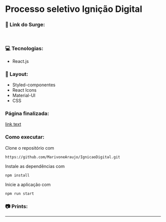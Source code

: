 # Processo seletivo Ignição Digital

### 🔗 Link do Surge: 

<br />

### 💻 Tecnologias:
- React.js

### 🎨 Layout:
- Styled-componentes
- React Icons
- Material-UI
- CSS

### Página finalizada:
[link text](http://dev.nodeca.com)

### Como executar:
Clone o repositório com
```
https://github.com/MarivoneAraujo/IgnicaoDigital.git
```
Instale as dependências com
```
npm install
```
Inicie a aplicação com
```
npm run start
```
### 📷 Prints:

<hr />
